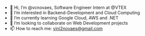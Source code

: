 - 👋 Hi, I’m @vcnovaes, Software Engineer Intern at @VTEX
- 👀 I’m interested in Backend-Development and Cloud Computing
- 🌱 I’m currently learning Google Cloud, AWS and .NET 
- 💞️ I’m looking to collaborate on Web Development projects
- 📫 How to reach me: vini2novaes@gmail.com

<!---
vcnovaes/vcnovaes is a ✨ special ✨ repository because its `README.md` (this file) appears on your GitHub profile.
You can click the Preview link to take a look at your changes.
--->
